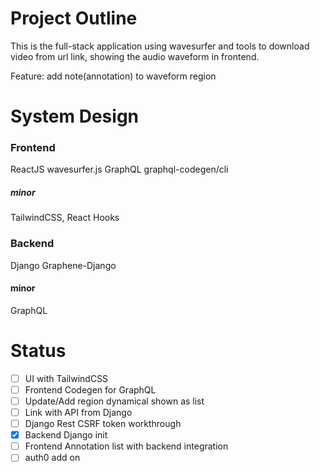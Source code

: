 # Project Outline

This is the full-stack application using wavesurfer and tools to download video from url link, showing the audio waveform in frontend.

Feature: add note(annotation) to waveform region


# System Design
### Frontend

ReactJS
wavesurfer.js
GraphQL
graphql-codegen/cli

##### minor
TailwindCSS, React Hooks

### Backend

Django
Graphene-Django

#### minor
GraphQL

# Status

- [ ] UI with TailwindCSS
- [ ] Frontend Codegen for GraphQL
- [ ] Update/Add region dynamical shown as list
- [ ] Link with API from Django
- [ ] Django Rest CSRF token workthrough
- [x] Backend Django init
- [ ] Frontend Annotation list with backend integration
- [ ] auth0 add on